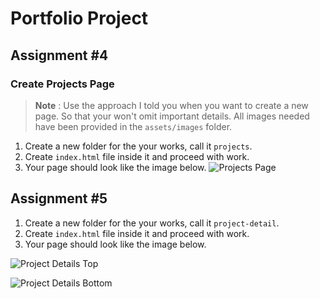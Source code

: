 # Portfolio Project

## Assignment #4

### Create Projects Page

> **Note** : Use the approach I told you when you want to create a new page. So that your won't omit important details.
> All images needed have been provided in the `assets/images` folder.

1. Create a new folder for the your works, call it `projects`.
1. Create `index.html` file inside it and proceed with work.
1. Your page should look like the image below.
![Projects Page](https://github.com/cremirdevio/personal-portfolio/blob/main/assets/images/tasks/projects.png)

## Assignment #5

1. Create a new folder for the your works, call it `project-detail`.
1. Create `index.html` file inside it and proceed with work.
1. Your page should look like the image below.

![Project Details Top](https://github.com/cremirdevio/personal-portfolio/blob/main/assets/images/tasks/project-details-1.png)

![Project Details Bottom](https://github.com/cremirdevio/personal-portfolio/blob/main/assets/images/tasks/project-details-2.png)
